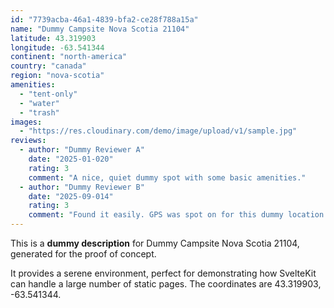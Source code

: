 ```yaml
---
id: "7739acba-46a1-4839-bfa2-ce28f788a15a"
name: "Dummy Campsite Nova Scotia 21104"
latitude: 43.319903
longitude: -63.541344
continent: "north-america"
country: "canada"
region: "nova-scotia"
amenities:
  - "tent-only"
  - "water"
  - "trash"
images:
  - "https://res.cloudinary.com/demo/image/upload/v1/sample.jpg"
reviews:
  - author: "Dummy Reviewer A"
    date: "2025-01-020"
    rating: 3
    comment: "A nice, quiet dummy spot with some basic amenities."
  - author: "Dummy Reviewer B"
    date: "2025-09-014"
    rating: 3
    comment: "Found it easily. GPS was spot on for this dummy location."
---
```


This is a **dummy description** for Dummy Campsite Nova Scotia 21104, generated for the proof of concept.

It provides a serene environment, perfect for demonstrating how SvelteKit can handle a large number of static pages. The coordinates are 43.319903, -63.541344.
